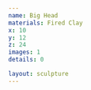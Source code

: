 ```yaml
---
name: Big Head
materials: Fired Clay
x: 10
y: 12
z: 24
images: 1
details: 0

layout: sculpture
---
```


